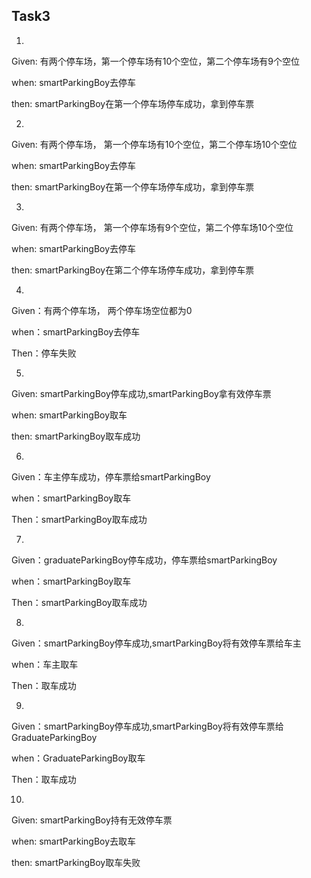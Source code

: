 ## Task3
1. 
Given: 有两个停车场，第一个停车场有10个空位，第二个停车场有9个空位

when: smartParkingBoy去停车

then: smartParkingBoy在第一个停车场停车成功，拿到停车票

2. 
Given: 有两个停车场， 第一个停车场有10个空位，第二个停车场10个空位

when: smartParkingBoy去停车

then: smartParkingBoy在第一个停车场停车成功，拿到停车票

3.
Given: 有两个停车场， 第一个停车场有9个空位，第二个停车场10个空位

when: smartParkingBoy去停车

then: smartParkingBoy在第二个停车场停车成功，拿到停车票

4.
Given：有两个停车场， 两个停车场空位都为0

when：smartParkingBoy去停车

Then：停车失败

5.
Given: smartParkingBoy停车成功,smartParkingBoy拿有效停车票

when: smartParkingBoy取车

then: smartParkingBoy取车成功

6.
Given：车主停车成功，停车票给smartParkingBoy

when：smartParkingBoy取车

Then：smartParkingBoy取车成功

7.
Given：graduateParkingBoy停车成功，停车票给smartParkingBoy

when：smartParkingBoy取车

Then：smartParkingBoy取车成功

8.
Given：smartParkingBoy停车成功,smartParkingBoy将有效停车票给车主

when：车主取车

Then：取车成功

9.
Given：smartParkingBoy停车成功,smartParkingBoy将有效停车票给GraduateParkingBoy

when：GraduateParkingBoy取车

Then：取车成功

10.
Given: smartParkingBoy持有无效停车票

when: smartParkingBoy去取车

then: smartParkingBoy取车失败

